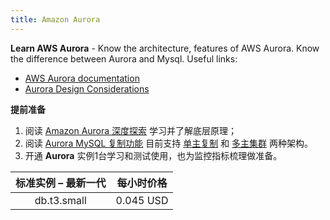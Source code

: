 ```yaml
---
title: Amazon Aurora
---
```


**Learn AWS Aurora** - Know the architecture, features of AWS Aurora. Know the difference between Aurora and Mysql. Useful links:

- [AWS Aurora documentation](https://docs.aws.amazon.com/AmazonRDS/latest/AuroraUserGuide/CHAP_AuroraOverview.html)
- [Aurora Design Considerations](https://awsmedia.awsstatic-china.com/blog/2017/aurora-design-considerations-paper.pdf)

**提前准备**

1. 阅读 [Amazon Aurora 深度探索](https://zhuanlan.zhihu.com/p/33603518) 学习并了解底层原理；
2. 阅读 [Aurora MySQL 复制功能]() 目前支持 [单主复制](https://docs.aws.amazon.com/zh_cn/AmazonRDS/latest/AuroraUserGuide/AuroraMySQL.Replication.html) 和 [多主集群](https://docs.aws.amazon.com/zh_cn/AmazonRDS/latest/AuroraUserGuide/aurora-multi-master.html) 两种架构。
3. 开通 **Aurora** 实例1台学习和测试使用，也为监控指标梳理做准备。

| 标准实例 – 最新一代 | 每小时价格 |
| :-----------------: | :--------: |
|     db.t3.small     | 0.045 USD  |


